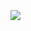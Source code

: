 <br/>
<br/>
<br/>
<img src="https://pretty-profile.vercel.app/api/github-stats?username=Nighty3098&theme=city" />
<br/>
<br/>
<br/>
